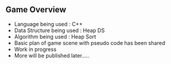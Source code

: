 ## Game Overview
- Language being used : C++
- Data Structure being used : Heap DS
- Algorithm being used : Heap Sort
- Basic plan of game scene with pseudo code has been shared
- Work in progress
- More will be published later.....
  
